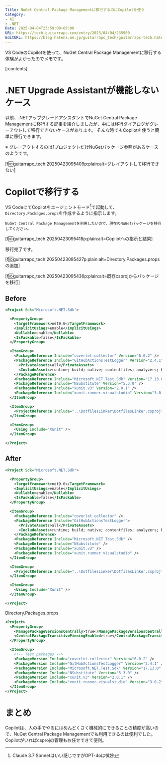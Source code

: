 ```yaml
---
Title: NuGet Central Package Managementに移行するのにCopilotを使う
Category:
- AI
- .NET
Date: 2025-04-04T23:59:00+09:00
URL: https://tech.guitarrapc.com/entry/2025/04/04/235900
EditURL: https://blog.hatena.ne.jp/guitarrapc_tech/guitarrapc-tech.hatenablog.com/atom/entry/6802418398370839191
---
```


VS CodeのCopilotを使って、NuGet Central Package Managementに移行する体験がよかったのでメモです。

[:contents]

# .NET Upgrade Assistantが機能しないケース

以前、.NETアップグレードアシスタントでNuGet Central Package Managementに移行する[記事](https://tech.guitarrapc.com/entry/2025/01/05/235909)を紹介しましたが、中には移行ダイアログがグレーアウトして移行できないケースがあります。
そんな時でもCopilotを使うと簡単に移行できます。

※ グレーアウトするのは1プロジェクトだけNuGetパッケージ参照があるケースのようです。

[f:id:guitarrapc_tech:20250423095409p:plain:alt=グレイアウトして移行できない]

# Copilotで移行する

VS CodeにてCopilotをエージェントモード[^1]で起動して、`Directory.Packages.props`を作成するように指示します。

```text
NuGet Central Package Managementを利用したいので、現在のNuGetパッケージを移行してください。
```

[f:id:guitarrapc_tech:20250423095418p:plain:alt=Copilotへの指示と結果]

移行完了です。

[f:id:guitarrapc_tech:20250423095427p:plain:alt=Directory.Packages.propsの追加]

[f:id:guitarrapc_tech:20250423095436p:plain:alt=既存csprojからパッケージを移行]

## Before

```xml
<Project Sdk="Microsoft.NET.Sdk">

  <PropertyGroup>
    <TargetFramework>net9.0</TargetFramework>
    <ImplicitUsings>enable</ImplicitUsings>
    <Nullable>enable</Nullable>
    <IsPackable>false</IsPackable>
  </PropertyGroup>

  <ItemGroup>
    <PackageReference Include="coverlet.collector" Version="6.0.2" />
    <PackageReference Include="GitHubActionsTestLogger" Version="2.4.1">
      <PrivateAssets>all</PrivateAssets>
      <IncludeAssets>runtime; build; native; contentfiles; analyzers; buildtransitive</IncludeAssets>
    </PackageReference>
    <PackageReference Include="Microsoft.NET.Test.Sdk" Version="17.13.0" />
    <PackageReference Include="NSubstitute" Version="5.3.0" />
    <PackageReference Include="xunit.v3" Version="2.0.1" />
    <PackageReference Include="xunit.runner.visualstudio" Version="3.0.2" />
  </ItemGroup>

  <ItemGroup>
    <ProjectReference Include="..\DotfilesLinker\DotfilesLinker.csproj" />
  </ItemGroup>

  <ItemGroup>
    <Using Include="Xunit" />
  </ItemGroup>

</Project>

```

## After

```xml
<Project Sdk="Microsoft.NET.Sdk">

  <PropertyGroup>
    <TargetFramework>net9.0</TargetFramework>
    <ImplicitUsings>enable</ImplicitUsings>
    <Nullable>enable</Nullable>
    <IsPackable>false</IsPackable>
  </PropertyGroup>

  <ItemGroup>
    <PackageReference Include="coverlet.collector" />
    <PackageReference Include="GitHubActionsTestLogger">
      <PrivateAssets>all</PrivateAssets>
      <IncludeAssets>runtime; build; native; contentfiles; analyzers; buildtransitive</IncludeAssets>
    </PackageReference>
    <PackageReference Include="Microsoft.NET.Test.Sdk" />
    <PackageReference Include="NSubstitute" />
    <PackageReference Include="xunit.v3" />
    <PackageReference Include="xunit.runner.visualstudio" />
  </ItemGroup>

  <ItemGroup>
    <ProjectReference Include="..\DotfilesLinker\DotfilesLinker.csproj" />
  </ItemGroup>

  <ItemGroup>
    <Using Include="Xunit" />
  </ItemGroup>

</Project>
```

Directory.Packages.props

```xml
<Project>
  <PropertyGroup>
    <ManagePackageVersionsCentrally>true</ManagePackageVersionsCentrally>
    <CentralPackageTransitivePinningEnabled>true</CentralPackageTransitivePinningEnabled>
  </PropertyGroup>

  <ItemGroup>
    <!-- Test packages -->
    <PackageVersion Include="coverlet.collector" Version="6.0.2" />
    <PackageVersion Include="GitHubActionsTestLogger" Version="2.4.1" />
    <PackageVersion Include="Microsoft.NET.Test.Sdk" Version="17.13.0" />
    <PackageVersion Include="NSubstitute" Version="5.3.0" />
    <PackageVersion Include="xunit.v3" Version="2.0.1" />
    <PackageVersion Include="xunit.runner.visualstudio" Version="3.0.2" />
  </ItemGroup>
</Project>
```

# まとめ

Copilotは、人の手でやるにはめんどくさく機械的にできることの精度が高いので、NuGet Central Package Managementでも利用できるのは便利でした。
Copilotがいればcsprojの管理もお任せできて便利。

[^1]: Claude 3.7 Sonnetはいい感じですがGPT-4oは微妙

